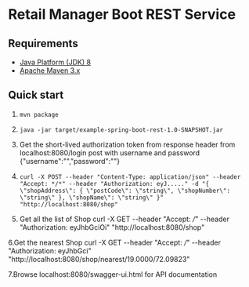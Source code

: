 Retail Manager Boot REST Service
================================



Requirements
------------
* [Java Platform (JDK) 8](http://www.oracle.com/technetwork/java/javase/downloads/index.html)
* [Apache Maven 3.x](http://maven.apache.org/)

Quick start
-----------
1. `mvn package`
2. `java -jar target/example-spring-boot-rest-1.0-SNAPSHOT.jar`
3. Get the short-lived authorization token from response header
from localhost:8080/login post with username and password
{"username":"","password":""}

4. `curl -X POST --header "Content-Type: application/json" --header "Accept: */*" --header "Authorization: eyJ....." -d "{
  \"shopAddress\": {
    \"postCode\": \"string\",
    \"shopNumber\": \"string\"
  },
  \"shopName\": \"string\"
}" "http://localhost:8080/shop"`
5. Get all the list of Shop
curl -X GET --header "Accept: */*" --header "Authorization: eyJhbGciOi" "http://localhost:8080/shop"

6.Get the nearest Shop
curl -X GET --header "Accept: */*" --header "Authorization: eyJhbGci" "http://localhost:8080/shop/nearest/19.0000/72.09823"

7.Browse localhost:8080/swagger-ui.html for API documentation